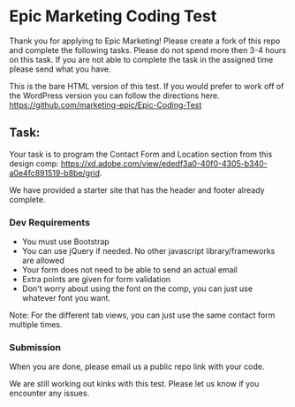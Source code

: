 # Epic Marketing Coding Test
Thank you for applying to Epic Marketing!
Please create a fork of this repo and complete the following tasks. Please do not spend more then 3-4 hours on this task. If you are not able to complete the task in the assigned time please send what you have.

This is the bare HTML version of this test. If you would prefer to work off of the WordPress version you can follow the directions here. https://github.com/marketing-epic/Epic-Coding-Test

## Task:
Your task is to program the Contact Form and Location section from this design comp: https://xd.adobe.com/view/ededf3a0-40f0-4305-b340-a0e4fc891519-b8be/grid.

We have provided a starter site that has the header and footer already complete. 

### Dev Requirements
- You must use Bootstrap
- You can use jQuery if needed. No other javascript library/frameworks are allowed
- Your form does not need to be able to send an actual email
- Extra points are given for form validation
- Don't worry about using the font on the comp, you can just use whatever font you want.

Note: For the different tab views, you can just use the same contact form multiple times.

### Submission
When you are done, please email us a public repo link with your code.


We are still working out kinks with this test. Please let us know if you encounter any issues.
